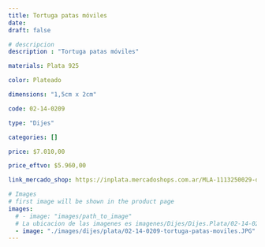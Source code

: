 ```yaml
---
title: Tortuga patas móviles
date: 
draft: false

# descripcion
description : "Tortuga patas móviles"

materials: Plata 925

color: Plateado

dimensions: "1,5cm x 2cm"

code: 02-14-0209

type: "Dijes"

categories: []

price: $7.010,00

price_eftvo: $5.960,00

link_mercado_shop: https://inplata.mercadoshops.com.ar/MLA-1113250029-dije-de-plata-tortuga-patas-móviles-_JM

# Images
# first image will be shown in the product page
images:
  # - image: "images/path_to_image"
  # La ubicacion de las imagenes es imagenes/Dijes/Dijes.Plata/02-14-0209-tortuga-patas-moviles
  - image: "./images/dijes/plata/02-14-0209-tortuga-patas-moviles.JPG"
---
```

